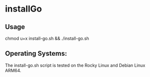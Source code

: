 # installGo

## Usage
chmod u+x install-go.sh && ./install-go.sh

## Operating Systems:
The install-go.sh script is tested on the Rocky Linux and Debian Linux ARM64.